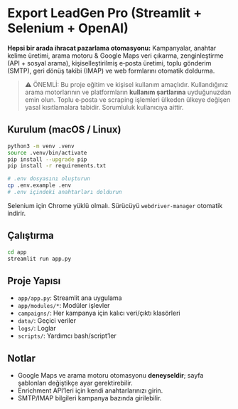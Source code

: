 
# Export LeadGen Pro (Streamlit + Selenium + OpenAI)

**Hepsi bir arada ihracat pazarlama otomasyonu:** Kampanyalar, anahtar kelime üretimi, arama motoru & Google Maps veri çıkarma, zenginleştirme (API + sosyal arama), kişiselleştirilmiş e‑posta üretimi, toplu gönderim (SMTP), geri dönüş takibi (IMAP) ve web formlarını otomatik doldurma.

> ⚠️ ÖNEMLİ: Bu proje eğitim ve kişisel kullanım amaçlıdır. Kullandığınız arama motorlarının ve platformların **kullanım şartlarına** uyduğunuzdan emin olun. Toplu e‑posta ve scraping işlemleri ülkeden ülkeye değişen yasal kısıtlamalara tabidir. Sorumluluk kullanıcıya aittir.

## Kurulum (macOS / Linux)

```bash
python3 -m venv .venv
source .venv/bin/activate
pip install --upgrade pip
pip install -r requirements.txt

# .env dosyasını oluşturun
cp .env.example .env
# .env içindeki anahtarları doldurun
```

Selenium için Chrome yüklü olmalı. Sürücüyü `webdriver-manager` otomatik indirir.

## Çalıştırma

```bash
cd app
streamlit run app.py
```

## Proje Yapısı

- `app/app.py`: Streamlit ana uygulama
- `app/modules/*`: Modüler işlevler
- `campaigns/`: Her kampanya için kalıcı veri/çıktı klasörleri
- `data/`: Geçici veriler
- `logs/`: Loglar
- `scripts/`: Yardımcı bash/script’ler

## Notlar
- Google Maps ve arama motoru otomasyonu **deneyseldir**; sayfa şablonları değiştikçe ayar gerektirebilir.
- Enrichment API’leri için kendi anahtarlarınızı girin.
- SMTP/IMAP bilgileri kampanya bazında girilebilir.

